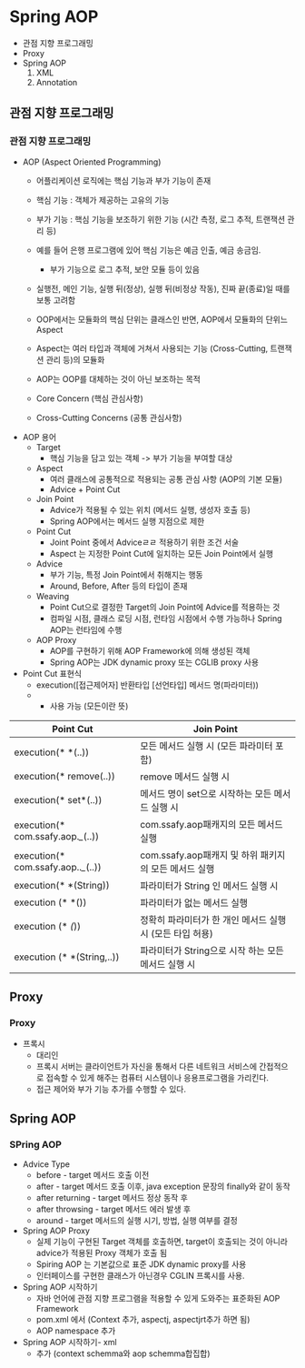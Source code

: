 # Spring AOP
- 관점 지향 프로그래밍
- Proxy
- Spring AOP
    1. XML
    2. Annotation

## 관점 지향 프로그래밍
### 관점 지향 프로그래밍
- AOP (Aspect Oriented Programming)
    - 어플리케이션 로직에는 핵심 기능과 부가 기능이 존재
    - 핵심 기능 : 객체가 제공하는 고유의 기능
    - 부가 기능 : 핵심 기능을 보조하기 위한 기능 (시간 측정, 로그 추적, 트랜잭션 관리 등)
    - 예를 들어 은행 프로그램에 있어 핵심 기능은 예금 인출, 예금 송금임.
        - 부가 기능으로 로그 추적, 보안 모듈 등이 있음
    - 실행전, 메인 기능, 실행 뒤(정상), 실행 뒤(비정상 작동), 진짜 끝(종료)일 때를 보통 고려함

    - OOP에서는 모듈화의 핵심 단위는 클래스인 반면, AOP에서 모듈화의 단위느 Aspect
    - Aspect는 여러 타입과 객체에 거쳐서 사용되는 기능 (Cross-Cutting, 트랜잭션 관리 등)의 모듈화
    - AOP는 OOP를 대체하는 것이 아닌 보조하는 목적
    - Core Concern (핵심 관심사항)
    - Cross-Cutting Concerns (공통 관심사항)
- AOP 용어
    - Target 
        - 핵심 기능을 담고 있는 객체 -> 부가 기능을 부여할 대상
    - Aspect 
        - 여러 클래스에 공통적으로 적용되는 공통 관심 사항 (AOP의 기본 모듈)
        - Advice + Point Cut
    - Join Point
        - Advice가 적용될 수 있는 위치 (메서드 실행, 생성자 호출 등)
        - Spring AOP에서는 메서드 실행 지점으로 제한
    - Point Cut 
        - Joint Point 중에서 Adviceㄹㄹ 적용하기 위한 조건 서술
        - Aspect 는 지정한 Point Cut에 일치하는 모든 Join Point에서 실행
    - Advice
        - 부가 기능, 특정 Join Point에서 취해지는 행동
        - Around, Before, After 등의 타입이 존재
    - Weaving 
        - Point Cut으로 결정한 Target의 Join Point에 Advice를 적용하는 것
        - 컴파일 시점, 클래스 로딩 시점, 런타임 시점에서 수행 가능하나 Spring AOP는 런타임에 수행
    - AOP Proxy
        - AOP를 구현하기 위해 AOP Framework에 의해 생성된 객체
        - Spring AOP는 JDK dynamic proxy 또는 CGLIB proxy 사용
- Point Cut 표현식
    - execution([접근제어자] 반환타입 [선언타입] 메서드 명(파라미터))
    - * 사용 가능 (모든이란 뜻)

|Point Cut|Join Point|
|---|---|
|execution(* *(..))|모든 메서드 실행 시 (모든 파라미터 포함)|
|execution(* remove(..))|remove 메서드 실행 시|
|execution(* set*(..))|메서드 명이 set으로 시작하는 모든 메서드 실행 시|
|execution(* com.ssafy.aop.*_*(..))|com.ssafy.aop패캐지의 모든 메서드 실행|
|execution(* com.ssafy.aop..*_*(..))|com.ssafy.aop패캐지 및 하위 패키지의  모든 메서드 실행|
|execution(* *(String))|파라미터가 String 인 메서드 실행 시|
|execution (* *())|파라미터가 없는 메서드 실행|
|execution (* *(*))|정확히 파라미터가 한 개인 메서드 실행 시 (모든 타입 허용)|
|execution (* *(String,..))|파라미터가 String으로 시작 하는 모든 메서드 실행 시|

## Proxy
### Proxy
- 프록시
    - 대리인
    - 프록시 서버는 클라이언트가 자신을 통해서 다른 네트워크 서비스에 간접적으로 접속할 수 있게 해주는 컴퓨터 시스템이나 응용프로그램을 가리킨다.
    - 접근 제어와 부가 기능 추가를 수행할 수 있다. 

## Spring AOP
### SPring AOP
- Advice Type
    - before - target 메서드 호출 이전
    - after - target 메서드 호출 이후, java exception 문장의 finally와 같이 동작
    - after returning - target 메서드 정상 동작 후
    - after throwsing - target 메서드 에러 발생 후
    - around - target 메서드의 실행 시기, 방법, 실행 여부를 결정
- Spring AOP Proxy
    - 실제 기능이 구현된 Target 객체를 호출하면, target이 호출되는 것이 아니라 advice가 적용된 Proxy 객체가 호출 됨
    - Spiring AOP 는 기본값으로 표준 JDK dynamic proxy를 사용
    - 인터페이스를 구현한 클래스가 아닌경우 CGLIN 프록시를 사용.
- Spring AOP 시작하기
    - 자바 언어에 관점 지향 프로그램을 적용할 수 있게 도와주는 표준화된 AOP Framework
    - pom.xml 에서  (Context 추가, aspectj, aspectjrt추가 하면 됨)
    - AOP namespace 추가
- Spring AOP 시작하기- xml 
    - 추가 (context schemma와 aop schemma합집합)
